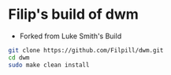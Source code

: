 # Filip's build of dwm
- Forked from Luke Smith's Build

```bash
git clone https://github.com/Filpill/dwm.git
cd dwm
sudo make clean install
```
